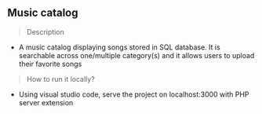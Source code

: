 ## Music catalog

> Description
- A music catalog displaying songs stored in SQL database. It is searchable across one/multiple category(s) and it allows users to upload their favorite songs

> How to run it locally?
- Using visual studio code, serve the project on localhost:3000 with PHP server extension
